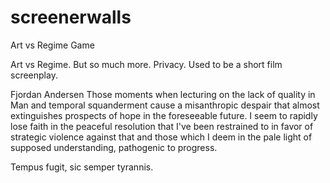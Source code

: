 # screenerwalls
Art vs Regime Game

Art vs Regime. But so much more. Privacy. Used to be a short film screenplay.

Fjordan Andersen
Those moments when lecturing on the lack of quality in Man and temporal squanderment cause a misanthropic despair that almost extinguishes prospects of hope in the foreseeable future. I seem to rapidly lose faith in the peaceful resolution that I've been restrained to in favor of strategic violence against that and those which I deem in the pale light of supposed understanding, pathogenic to progress.

Tempus fugit, sic semper tyrannis. 
